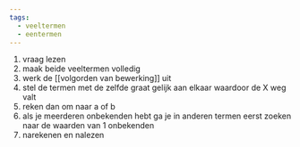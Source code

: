 ```yaml
---
tags:
  - veeltermen
  - eentermen
---
```

1. vraag lezen 
2. maak beide veeltermen volledig
3. werk de [[volgorden van bewerking]] uit
4. stel de termen met de zelfde graat gelijk aan elkaar waardoor de X weg valt 
5. reken dan om naar a of b
6. als je meerderen onbekenden hebt ga je in anderen termen eerst zoeken naar de waarden van 1 onbekenden 
7. narekenen en nalezen 


